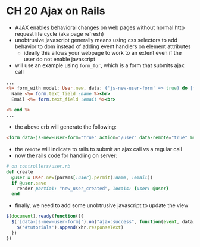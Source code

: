 # CH 20 Ajax on Rails

- AJAX enables behavioral changes on web pages without normal http request life cycle (aka page refresh)
- unobtrusive javascript generally means using css selectors to add behavior to dom instead of adding event handlers on element attributes
  - ideally this allows your webpage to work to an extent even if the user do not enable javascript
- will use an example using `form_for`, which is a form that submits ajax call

```html.erb
...
<%= form_with model: User.new, data: {'js-new-user-form' => true} do |form| %>
  Name <%= form.text_field :name %><br>
  Email <%= form.text_field :email %><br>

<% end %>
...
```
- the above erb will generate the following:

```html
<form data-js-new-user-form="true" action="/user" data-remote="true" method="post">
```
- the `remote` will indicate to rails to submit an ajax call vs a regular call
- now the rails code for handling on server:

```ruby
# on controllers/user.rb
def create
  @user = User.new(params[:user].permit(:name, :email))
  if @user.save
    render partial: "new_user_created", locals: {user: @user}
  end
```
- finally, we need to add some unobtrusive javascript to update the view
```javascript
$(document).ready(function(){
  $('[data-js-new-user-form]').on("ajax:success", function(event, data, status, xhr){
    $('#tutorials').append(xhr.responseText)
  })
})

```